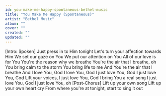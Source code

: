 ```yaml
---
id: you-make-me-happy-spontaneous-bethel-music
title: "You Make Me Happy (Spontaneous)"
artist: "Bethel Music"
album: ""
cover: ""
created: ""
updated: ""
---
```


[Intro: Spoken]
Just press in to Him tonight
Let's turn your affection towards Him
We set our gaze on You
We put our attention on You
All of our love is for You
You're the reason why we breathe
You're the air that I breathe, oh
You bring calm to the storm
You bring life to me
And You're the air that I breathe
And I love You, God
I love You, God
I just love You, God
I just love You, God
Lift your voices, I just love You, God
I bring You a real song
I just love You, God
I just love You, oh
[Post-Chorus]
Lift up your own song
Lift up your own heart cry
From where you're at tonight, start to sing it out